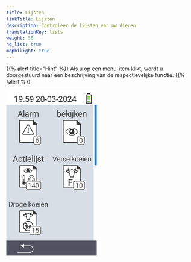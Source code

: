 ```yaml
---
title: Lijsten
linkTitle: Lijsten
description: Controleer de lijsten van uw dieren
translationKey: lists
weight: 50
no_list: true
maphilight: true
---
```

{{% alert title="Hint" %}}
Als u op een menu-item klikt, wordt u doorgestuurd naar een beschrijving van de respectievelijke functie.
{{% /alert %}}

<img src="images/lists.png" alt="VitalControl New on farm" title="New on farm" usemap="#workmap" class="maphilight" />

<map name="workmap">
  <area shape="rect" coords="3,40,116,160" alt="Alarmlijsten" title="Bekijk uw alarmlijst&#10;Muisklik: open documentatie" href="/nl/docs/lists/alarm/">
  <area shape="rect" coords="3,160,116,280" alt="Actielijst" title="Bekijk uw actielijst.&#10;Muisklik: open documentatie" href="/nl/docs/lists/actions/">
  <area shape="rect" coords="3,280,116,399" alt="Droge koeien" title="Bekijk uw lijst met droge koeien&#10;Muisklik: open documentatie" href="/nl/docs/lists/dry-cows/">

  <area shape="rect" coords="116,40,230,160" alt="bekijken" title="Bekijk uw observatielijst&#10;Muisklik: open documentatie" href="/nl/docs/lists/on-watch/">
  <area shape="rect" coords="116,160,230,280" alt="Verse koeien" title="Bekijk uw lijst met verse koeien&#10;Muisklik: open documentatie" href="/nl/docs/lists/verse-koeien/">

  <area shape="rect" coords="2,401,115,438" alt="Terug" title="Spring een niveau terug" href="/nl/docs/menu/mainmenu/">
</map>
